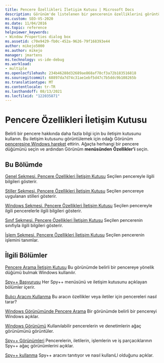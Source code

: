 ```yaml
---
title: Pencere Özellikleri İletişim Kutusu | Microsoft Docs
description: Görünüm'de listelenen bir pencerenin özelliklerini görüntülemeyi Windows öğrenin. Bu makalede, özellikleri belgeleen diğer makalelerin bağlantıları vardır.
ms.custom: SEO-VS-2020
ms.date: 11/04/2016
ms.topic: reference
helpviewer_keywords:
- Window Properties dialog box
ms.assetid: c70e9429-fb0c-452a-9626-79f168393e44
author: mikejo5000
ms.author: mikejo
manager: jmartens
ms.technology: vs-ide-debug
ms.workload:
- multiple
ms.openlocfilehash: 234b46288d32689ae868af78cf3a72b183516818
ms.sourcegitcommit: 68897da7d74c31ae1ebf5d47c7b5ddc9b108265b
ms.translationtype: MT
ms.contentlocale: tr-TR
ms.lasthandoff: 08/13/2021
ms.locfileid: "122035871"
---
```

# <a name="window-properties-dialog-box"></a>Pencere Özellikleri İletişim Kutusu
Belirli bir pencere hakkında daha fazla bilgi için bu iletişim kutusunu kullanın. Bu iletişim kutusunu görüntülemek için odağı Görünüm [penceresine Windows hareket](../debugger/windows-view.md) ettirin. Ağaçta herhangi bir pencere düğümünü seçin ve ardından Görünüm **menüsünden** **Özellikler'i** seçin.

## <a name="in-this-section"></a>Bu Bölümde
 [Genel Sekmesi. Pencere Özellikleri İletişim Kutusu](../debugger/general-tab-window-properties-dialog-box.md) Seçilen pencereyle ilgili bilgileri gösterir.

 [Stiller Sekmesi. Pencere Özellikleri İletişim Kutusu](../debugger/styles-tab-window-properties-dialog-box.md) Seçilen pencereye uygulanan stilleri gösterir.

 [Windows Sekmesi. Pencere Özellikleri İletişim Kutusu](../debugger/windows-tab-window-properties-dialog-box.md) Seçilen pencereyle ilgili pencerelerle ilgili bilgileri gösterir.

 [Sınıf Sekmesi. Pencere Özellikleri İletişim Kutusu](../debugger/class-tab-window-properties-dialog-box.md) Seçilen pencerenin sınıfıyla ilgili bilgileri gösterir.

 [İşlem Sekmesi. Pencere Özellikleri İletişim Kutusu](../debugger/process-tab-window-properties-dialog-box.md) Seçilen pencerenin işlemini tanımlar.

## <a name="related-sections"></a>İlgili Bölümler
 [Pencere Arama İletişim Kutusu](../debugger/window-search-dialog-box.md) Bu görünümde belirli bir pencereye yönelik düğümü bulmak Windows kullanılır.

 [Spy++ Başvurusu](../debugger/spy-increment-reference.md) Her Spy++ menüsünü ve iletişim kutusunu açıklayan bölümler içerir.

 [Bulıcı Aracını Kullanma](../debugger/how-to-use-the-finder-tool.md) Bu aracın özellikler veya iletiler için pencereleri nasıl tarar?

 [Windows Görünümünde Pencere Arama](../debugger/how-to-search-for-a-window-in-windows-view.md) Bir görünümde belirli bir pencereyi Windows açıklar.

 [Windows Görünümü](../debugger/windows-view.md) Kullanılabilir pencerelerin ve denetimlerin ağaç görünümünü görüntüler.

 [Spy++ Görünümleri](../debugger/spy-increment-views.md) Pencerelerin, iletilerin, işlemlerin ve iş parçacıklarının Spy++ ağaç görünümlerini açıklar.

 [Spy++ kullanma](../debugger/using-spy-increment.md) Spy++ aracını tanıtıyor ve nasıl kullanıLl olduğunu açıklar.